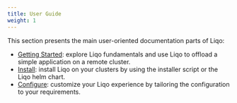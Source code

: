 ```yaml
---
title: User Guide
weight: 1
---
```


This section presents the main user-oriented documentation parts of Liqo:

* [Getting Started](./gettingstarted): explore Liqo fundamentals and use Liqo to offload a simple application on a remote cluster.
* [Install](./install): install Liqo on your clusters by using the installer script or the Liqo helm chart.
* [Configure](./post-install): customize your Liqo experience by tailoring the configuration to your requirements.